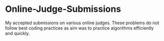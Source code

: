 # Online-Judge-Submissions

My accepted submissions on various online judges.
These problems do not follow best coding practices as aim was to practice algorithms efficiently and quickly.
